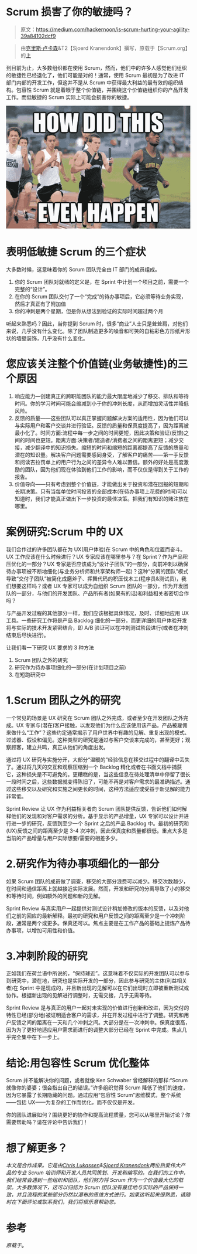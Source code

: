 # Scrum 损害了你的敏捷吗？

> 原文：<https://medium.com/hackernoon/is-scrum-hurting-your-agility-39a84102dcf9>

> 由[克里斯·卢卡森](https://www.scrum.org/chris-lukassen)&T2【Sjoerd Kranendonk】撰写，原载于【Scrum.org】的[上](https://www.scrum.org/resources/blog/scrum-hurting-your-agility)

到目前为止，大多数组织都在使用 Scrum，然而，他们中的许多人感觉他们组织的敏捷性已经退化了，他们可能是对的！通常，使用 Scrum 最初是为了改进 IT 部门内部的开发工作，但这并不是从 Scrum 中获得最大利益的最有效的组织结构。包容性 Scrum 就是着眼于整个价值链，并围绕这个价值链组织你的产品开发工作。而低敏捷的 Scrum 实际上可能会损害你的敏捷。

![](img/f44bd5dda2ad665e834fae5c001ffc0d.png)

# 表明低敏捷 Scrum 的三个症状

大多数时候，这意味着你的 Scrum 团队完全由 IT 部门的成员组成。

1.  你的 Scrum 团队对就绪的定义是，在 Sprint 中计划一个项目之前，需要一个完整的“设计”。
2.  在你的 Scrum 团队交付了一个“完成”的待办事项后，它必须等待业务实现，然后才真正有了附加值
3.  你的冲刺是两个星期，但是你从想法到验证的实际时间超过两个月

听起来熟悉吗？因此，当你提到 Scrum 时，很多“商业”人士只是耸耸肩，对他们来说，几乎没有什么变化。除了团队制造更多的噪音和可笑的自粘彩色方形纸片形状的墙壁装饰，几乎没有什么变化。

# 您应该关注整个价值链(业务敏捷性)的三个原因

1.  响应能力—创建真正的跨职能团队的能力最大限度地减少了移交、排队和等待时间。你的学习时间可能会缩减到小于你的冲刺长度，从而增加灵活性并降低风险。
2.  反馈的质量——这些团队可以真正掌握问题解决方案的适用性，因为他们可以与实际用户和客户交谈并进行验证。反馈的质量和保真度提高了，因为距离被最小化了。时间方面:流程中每一步之间的时间更短，因此决策和验证(反馈)之间的时间也更短。距离方面:决策者/建造者/消费者之间的距离更短；减少交接，减少翻译中的知识损失。缩短的时间和缩短的距离都提高了反馈的质量和潜在的知识量。解决客户问题需要感同身受，了解客户的痛苦——第一手反馈和阅读吉拉罚单上的用户行为之间的差异令人难以置信。额外的好处是高度激励的团队，因为他们现在体验到他们工作的影响，而不仅仅是得到关于工作的报告。
3.  价值导向——只有考虑到整个价值链，才能做出关于投资和潜在回报的短期和长期决策。只有当每单位时间投资的全部成本(在待办事项上花费的时间)可以知道时，我们才能真正做出下一步投资的最佳决策。把我们有知识的赌注放在哪里。

# 案例研究:Scrum 中的 UX

我们合作过的许多团队都在为 UX(用户体验)在 Scrum 中的角色和位置而奋斗。UX 工作应该在什么时候进行？UX 专家应该在哪里参与？在 Sprint？作为产品积压优化的一部分？UX 专家是否应该成为“设计子团队”的一部分，向前冲刺以确保待办事项被不断地细化(与业务分析师和共享架构师一起)？这种“分离的团队”模式导致“交付子团队”被简化成磨斧子、挥舞代码的积压伐木工(程序员&测试员)，我们想要这样吗？或者 UX 专家可以成为自组织 Scrum 团队的一部分，作为开发团队的一部分，与他们的开发团队、产品所有者(如果有的话)和利益相关者密切合作吗？

与产品开发过程的其他部分一样，我们应该根据具体情况，及时、详细地应用 UX 工具。一些研究工作将是产品 Backlog 细化的一部分，而更详细的用户体验开发将与实际的技术开发紧密结合，即 A/B 验证可以在冲刺测试阶段进行(或者在冲刺结束后尽快进行)。

让我们看一下研究 UX 要求的 3 种方法

1.  Scrum 团队之外的研究
2.  研究作为待办事项细化的一部分(在计划项目之前)
3.  在短跑研究中

# 1.Scrum 团队之外的研究

一个常见的场景是 UX 研究在 Scrum 团队之外完成，或者至少在开发团队之外完成。UX 专家与(潜在)客户接触，以发现他们为什么应该使用该产品。产品被雇佣来做什么“工作”？这些约定通常揭示了用户世界中有趣的见解、重复出现的模式、过滤器、假设和偏见。这种类型的研究是通过与客户交谈来完成的，甚至更好；观察顾客，建立共鸣，真正从他们的角度出发。

通过将 UX 研究与实施分开，大部分“温暖的”经验信息在移交过程中的翻译中丢失了。通过将几天的交互和观察压缩到一个 Backlog 精化或者在书面文档中捕获它，这种损失是不可避免的。更糟糕的是，当这些信息在待处理清单中停留了很长一段时间之后，这些数据就变得陈旧了，可能不再是对客户需求的最准确描述。通过这些移交以及研究和实施之间更长的时间，这种方法适应或受益于新见解的能力非常低。

Sprint Review 让 UX 作为利益相关者向 Scrum 团队提供反馈，告诉他们如何解释他们的发现和对客户需求的分析。基于显示的产品增量，UX 专家可以设计并进行进一步的研究，反馈到至少一个 Sprint 之后的产品 Backlog 中。最初的研究和(UX)反馈之间的距离至少是 3-4 次冲刺，因此保真度和质量都很低。重点大多是当前的产品增量与用户实际想要/需要的相差多少。

# 2.研究作为待办事项细化的一部分

如果 Scrum 团队的成员做了调查，移交的大部分浪费可以减少。移交次数越少，在时间和通信距离上就越接近实际发展。然而，开发和研究的分离导致了小的移交和等待时间，例如额外的问题和新的见解。

Sprint Review 与真实用户一起提供对测试设计稍加修改的版本的反馈，以及对他们之前的回应的最新解释。最初的研究和用户反馈之间的距离至少是一个冲刺阶段，通常是两个或更多。保真还可以。焦点主要是在工作产品的基础上提炼产品待办事项，以增加可用性和价值。

# 3.冲刺阶段的研究

正如我们在荷兰语中所说的，“保持球近”。这意味着不仅实际的开发团队可以参与到研究中，潜在地，研究也是实际开发的一部分，因此参与研究的主体(利益相关者)在 Sprint 中是现成的，并且新出现的见解可以在它们出现时立即被重新测试或协作。根据新出现的见解进行调整时，无需交接，几乎无需等待。

Sprint Review 是与真正的用户一起对未实现的价值进行创新和改进，因为交付的特性已经(部分地)被证明适合客户的需求，并在开发过程中进行了调整。研究和用户反馈之间的距离在一天和几个冲刺之间。大部分是在一次冲刺中。保真度很高，因为为了更好地适应用户需求而进行的调整大部分已经在 Sprint 中完成。焦点几乎完全集中在下一步上。

# 结论:用包容性 Scrum 优化整体

Scrum 并不能解决你的问题，或者就像 Ken Schwaber 曾经解释的那样:“Scrum 就像你的婆婆；很会指出自己的错误。”许多组织觉得 Scrum 降低了他们的速度，因为它暴露了长期隐藏的问题。通过应用“包容性 Scrum”思维模式，整个系统——包括 UX——为复杂的工作而优化，而不仅仅是开发。

你的团队进展如何？围绕更好的协作和提高流程质量，您可以从哪里开始讨论？你需要帮助吗？请在评论中告诉我们！

# 想了解更多？

*本文是合作成果。它是由*[*Chris Lukassen*](https://www.scrum.org/chris-lukassen)*&*[*Sjoerd Kranendonk*](https://www.scrum.org/sjoerd-kranendonk)*两位热爱伟大产品的专业 Scrum 培训师和开发人员共同策划、开发和编写的。在我们的工作中，我们经常会遇到一些组织和团队，他们努力将 Scrum 作为一个价值最大化的框架。大多数情况下，这可以归结为 Scrum 团队没有最佳地与实际的产品保持一致，并且流程的某些部分仍然以瀑布的思维方式进行。如果这听起来很熟悉，请随时在下面评论或联系我们，我们将很乐意帮助您。*

# 参考

*原载于*[](https://sjoerdly.com/is-scrum-hurting-your-agility/)**。**